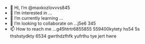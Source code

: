 - 👋 Hi, I’m @maxkozlovvvs845
- 👀 I’m interested in ...
- 🌱 I’m currently learning ...
- 💞️ I’m looking to collaborate on ...j5e6 345
- 📫 How to reach me ...g45htrtr6855855
559400kytety hs54 5s thshstydkty 6534 gwrthdzfhfk yufrthu tye jert hwre
<!---ifyu
maxkozlovvvs845/maxkozlovvvs845 is a ✨ special ✨ repository because its `README.md` (this file) appears on your GitHub profile.
You can click the Preview link to take a look at your changes.
--->

